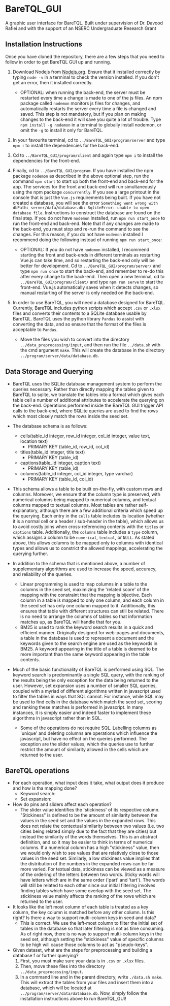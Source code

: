 # BareTQL_GUI
A graphic user interface for BareTQL. Built under supervision of Dr. Davood Rafiei and with the support of an NSERC Undergraduate Research Grant

## Installation Instructions
Once you have cloned the repository, there are a few steps that you need to follow in order to get BareTQL GUI up and running. 
1. Download Nodejs from [Nodejs.org](https://nodejs.org/en/). Ensure that it installed correctly by typing `node -v` in a terminal to check the version installed. If you don't get an error, then it installed correctly. 
    - OPTIONAL: when running the back-end, the server must be restarted every time a change is made to one of the js files. An npm package called `nodemon` monitors js files for changes, and automatically restarts the server every time a file is changed and saved. This step is not mandatory, but if you plan on making changes to the back-end it will save you quite a lot of trouble. Type `npm install -g nodemon` in a terminal to globally install nodemon, or omit the `-g` to install it only for BareTQL. 
1. In your favourite terminal, cd to `../BareTQL_GUI/program/server` and type `npm i` to install the dependencies for the back-end. 
1. Cd to `../BareTQL_GUI/program/client` and again type `npm i` to install the dependencies for the front-end.
1. Finally, cd to `../BareTQL_GUI/program`. If you have installed the npm package `nodemon` as described in the above optional step, run the command `npm start` to start up both the front-end and back-end for the app. The services for the front and back-end will run simultaneously using the npm package `concurrently`. If you see a large printout in the console that is just the `Vue.js` requirements being built. If you have not created a database, you will see the error `Something went wrong with dbPath: server/data/database.db: SqliteError: unable to open database file`. Instructions to construct the database are found on the final step. If you do not have `nodemon` installed, run `npm run start_once` to run the front-end and back-end. Note that if any changes are made to the back-end, you must stop and re-run the command to see the changes. For this reason, if you do not have `nodemon` installed I recommend doing the following instead of running `npm run start_once`:
     - OPTIONAL: If you do not have `nodemon` installed, I recommend starting the front and back-ends in different terminals as restarting Vue.js can take time, and so restarting the back-end only will be better for development. Cd to `../BareTQL_GUI/program/server/` and type `npm run once` to start the back-end, and remember to re-do this after every change to the back-end. Then open a new terminal, cd to `../BareTQL_GUI/program/client/` and type `npm run serve` to start the front-end. Vue.js automatically saves when it detects changes, so manual restarting of the server is only needed on the back-end.

1. In order to use BareTQL, you will need a database designed for BareTQL. Currently, BareTQL includes python scripts which accept `.csv` or `.xlsx` files and converts their contents to a SQLite database usable by BareTQL. BareTQL uses the python library `Pandas` to assist with converting the data, and so ensure that the format of the files is acceptable to `Pandas`. 
    - Move the files you wish to convert into the directory `../data_preprocessing/input`, and then run the file `../data.sh` with the cmd argument `make`. This will create the database in the directory `../program/server/data/database.db`. 

## Data Storage and Querying
- BareTQL uses the SQLite database management system to perform the queries necessary. Rather than directly mapping the tables given to BareTQL to sqlite, we translate the tables into a format which gives each table cell a number of additional attributes to accelerate the querying on the back-end. Operations performed inside the BareTQL GUI trigger API calls to the back-end, where SQLite queries are used to find the rows which most closely match the rows inside the seed set. 

- The database schema is as follows:
    - cells(table_id integer, row_id integer, col_id integer, value text, location text)
        - PRIMARY KEY (table_id, row_id, col_id)
    - titles(table_id integer, title text)
        - PRIMARY KEY (table_id)
    - captions(table_id integer, caption text)
        - PRIMARY KEY (table_id)
    - columns(table_id integer, col_id integer, type varchar)
        - PRIMARY KEY (table_id, col_id)
    
- This schema allows a table to be built on-the-fly, with custom rows and columns. Moreover, we ensure that the column type is preserved, with numerical columns being mapped to numerical columns, and textual columns mapped to textual columns. Most tables are rather self-explanatory, although there are a few additional criteria which speed up the querying. Each entry in the `cells` table includes its location (whether it is a normal cell or a header / sub-header in the table), which allows us to avoid costly joins when cross-referencing contents with the `titles` or `captions` table. Additionally, the `columns` table includes a `type` column, which assigns a column to be `numerical`, `textual`, or `NULL`. As stated above, this allows columns to be mapped only to columns with identical types and allows us to constrict the allowed mappings, accelerating the querying further. 

- In addition to the schema that is mentioned above, a number of supplementary algorithms are used to increase the speed, accuracy, and reliability of the queries.
    - Linear programming is used to map columns in a table to the columns in the seed set, maximizing the 'related score' of the mapping with the constraint that the mapping is bijective. Each column in a table is mapped to only one column, and each column in the seed set has only one column mapped to it. Additionally, this ensures that table with different structures can still be related. There is no need to arrange the columns of tables so that information matches up, as BareTQL will handle that for you. 
    - BM25 is used to rank the keyword search results in a quick and efficient manner. Originally designed for web-pages and documents, a table in the database is used to represent a document and the keywords given to the search engine are used as the keywords in BM25. A keyword appearing in the title of a table is deemed to be more important than the same keyword appearing in the table contents. 
- Much of the basic functionality of BareTQL is performed using SQL. The keyword search is predominantly a single SQL query, with the ranking of the results being the only exception for the data being returned to the user. However, set expansion uses a number of smaller SQL queries, coupled with a myriad of different algorithms written in javascript used to filter the tables in ways that SQL cannot. For instance, while SQL may be used to find cells in the database which match the seed set, scoring and ranking these matches is performed in javascript. In many instances, it is simply easier and indeed faster to implement these algorithms in javascript rather than in SQL. 
    - Some of the operations do not require SQL. Labelling columns as 'unique' and deleting columns are operations which influence the javascript, but have no effect on the queries performed. The exception are the slider values, which the queries use to further restrict the amount of similarity allowed in the cells which are returned to the user.

## BareTQL operations
 - For each operation, what input does it take, what output does it produce and how is tha mapping done?
    - Keyword search: 
    - Set expansion:
 - How do pins and sliders affect each operation?
    - The slider value identifies the 'stickiness' of its respective column. "Stickiness" is defined to be the amount of similarity between the values in the seed set and the values in the expanded rows. This does not relate the contextual similarity between two values (i.e. two cities being related simply due to the fact that they are cities) but instead the similarity of the words themselves. This is an abstract definition, and so it may be easier to think in terms of numerical columns. If a numerical column has a high "stickiness" value, then we would only wish to see values that are relatively close to those values in the seed set. Similarly, a low stickiness value implies that the distribution of the numbers in the expanded rows can be far more varied. For textual data, stickiness can be viewed as a measure of the ordering of the letters between two words. Sticky words will have letters which are in the same order ('part' and 'tart'). The words will still be related to each other since our initial filtering involves finding tables which have some overlap with the seed set. The stickiness value mainly affects the ranking of the rows which are returned to the user. 
 - It looks like the left most column of each table is treated as a key column, the key column is matched before any other column. Is this right? Is there a way to support multi-column keys in seed and data?
    - This is correct. We use the left-most column to filter the initial set of tables in the database so that later filtering is not as time consuming. As of right now, there is no way to support multi-column keys in the seed set, although setting the "stickiness" value of specific columns to be high will cause those columns to act as "pseudo-keys".
 - Given dataset, what are the steps for preprocessing and building a database f
or further querying?
    1. First, you must make sure your data is in `.csv` or `.xlsx` files.
    1. Then, move these files into the directory `../data_preprocessing/input`. 
    1. In a command line and in the parent directory, write `./data.sh make`. This will extract the tables from your files and insert them into a database, which will be located at `../program/server/data/database.db`. Now, simply follow the installation instructions above to run BareTQL_GUI!